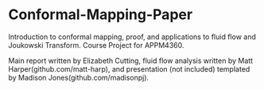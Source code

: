 # Conformal-Mapping-Paper
Introduction to conformal mapping, proof, and applications to fluid flow and Joukowski Transform. Course Project for APPM4360. 

Main report written by Elizabeth Cutting, fluid flow analysis written by Matt Harper(github.com/matt-harp), and presentation (not included) templated by Madison Jones(github.com/madisonpj). 
